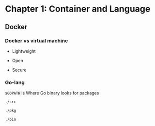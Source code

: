 # Chapter 1: Container and Language

## Docker

### Docker vs virtual machine

* Lightweight

* Open

* Secure

### Go-lang

```$GOPATH``` is Where Go binary looks for packages

```bash
./src

./pkg

./bin
```
